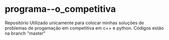 # programa--o_competitiva
Repositório Utilizado unicamente para colocar minhas soluções de problemas de progamação em competitiva em c++ e python. Códigos estão na branch "master"
